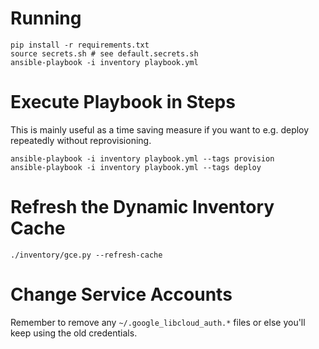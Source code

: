 # Running

```
pip install -r requirements.txt
source secrets.sh # see default.secrets.sh
ansible-playbook -i inventory playbook.yml
```

# Execute Playbook in Steps

This is mainly useful as a time saving measure if you want to
e.g. deploy repeatedly without reprovisioning.

```
ansible-playbook -i inventory playbook.yml --tags provision
ansible-playbook -i inventory playbook.yml --tags deploy
```

# Refresh the Dynamic Inventory Cache

```
./inventory/gce.py --refresh-cache
```

# Change Service Accounts

Remember to remove any `~/.google_libcloud_auth.*` files or else
you'll keep using the old credentials.
